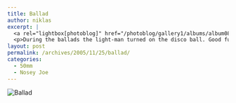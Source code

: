 ```yaml
---
title: Ballad
author: niklas
excerpt: |
  <a rel="lightbox[photoblog]" href="/photoblog/gallery1/albums/album08/MG_3952.jpg"><img src="/photoblog/gallery1/albums/album08/MG_3952.thumb.jpg" alt="Ballad" title="Ballad"/></a>
  <p>During the ballads the light-man turned on the disco ball. Good fun, totally hilareous actually. ;-) Shot at f/2.0 at 1600 ISO in 1/50 second</p>
layout: post
permalink: /archives/2005/11/25/ballad/
categories:
  - 50mm
  - Nosey Joe
---
```

![Ballad][1]

 [1]: /photoblog/gallery1/albums/album08/MG_3952.jpg "Ballad"
